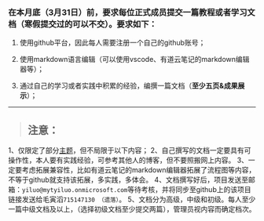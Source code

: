### 在本月底（3月31日）前，要求每位正式成员提交一篇教程或者学习文档（寒假提交过的可以不交）。要求如下：
1. 使用github平台，因此每人需要注册一个自己的github账号；

2. 使用markdown语言编辑（可以使用vscode、有道云笔记的markdown编辑器等）；

3. 通过自己的学习或者实践中积累的经验，编撰一篇文档（**至少五页&成果展示**）；

------------



> ## 注意：
1、仅限定了部分[主题](https://403692201.github.io/pf_document/document.md "主题")，但不局限于以下内容；
2、自己撰写的文档一定要具有可操作性，本人要有实践经验，可参考其他人的博客，但不要照搬网上内容。
3、一定要考虑拓展兼容性，比如有道云笔记的markdown编辑器拓展了流程图等内容，不等于github就支持该拓展，多实践，多体会。
4、文档撰写好后，项目发送至邮箱：`yiluo@mytyiluo.onmicrosoft.com`等待考核，并将同步至github上的该项目链接发送给毛寅滔`715147130 （遗落）`。
5、文档分为高级，中级和初级。每人至少一篇中级文档及以上，（选择初级文档至少提交两篇），管理员视内容而确定档次。







